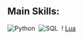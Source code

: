 ## Main Skills:
![Python](https://img.shields.io/badge/Python-3776AB?style=for-the-badge&logo=python&logoColor=white)&nbsp; ![SQL](https://img.shields.io/badge/-SQL-0D1117?style=for-the-badge&logo=sql&labelColor=0D1117)&nbsp;
! [Lua](https://img.shields.io/badge/Lua-2C2D72?style=for-the-badge&logo=lua&logoColor=white)&nbsp;
          
